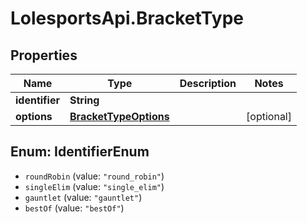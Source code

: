 # LolesportsApi.BracketType

## Properties
Name | Type | Description | Notes
------------ | ------------- | ------------- | -------------
**identifier** | **String** |  | 
**options** | [**BracketTypeOptions**](BracketTypeOptions.md) |  | [optional] 

<a name="IdentifierEnum"></a>
## Enum: IdentifierEnum

* `roundRobin` (value: `"round_robin"`)
* `singleElim` (value: `"single_elim"`)
* `gauntlet` (value: `"gauntlet"`)
* `bestOf` (value: `"bestOf"`)

